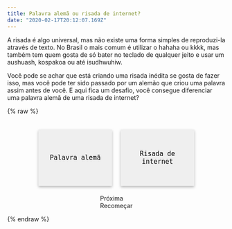 ```yaml
---
title: Palavra alemã ou risada de internet?
date: "2020-02-17T20:12:07.169Z"
---
```


A risada é algo universal, mas não existe uma forma simples de reproduzi-la através de texto. No Brasil o mais comum é utilizar o hahaha ou kkkk, mas também tem quem gosta de só bater no teclado de qualquer jeito e usar um aushuash, kospakoa ou até isudhwuhiw.

Você pode se achar que está criando uma risada inédita se gosta de fazer isso, mas você pode ter sido passado por um alemão que criou uma palavra assim antes de você. E aqui fica um desafio, você consegue diferenciar uma palavra alemã de uma risada de internet?

{% raw %}
<style>
  .word {
    font-size: 20px;
    font-weight: bold;
  }

  .game {
    display: flex;
    flex-direction: column;
    align-items: center;
    justify-content: space-around;
    width: 100%;
  }

  .helper {
    cursor: pointer;
  }

  .options {
    display: flex;
    padding: 10px;
  }

  .option {
    padding: 10px;
    margin: 10px;
    width: 170px;
    height: 130px;
    border: none;
    border-radius: 20;
    box-shadow: 0 3px 6px rgba(0,0,0,.275);
    cursor: pointer;
    font-family: "Menlo", "Meslo LG", monospace;
    font-size: 15px;
    outline: none;
  }

  .option:hover {
    box-shadow: 0 10px 13px rgba(0,0,0,.275);
  }

  .isRight {
    background-color: #4caf50;
  }

  .isWrong {
    background-color: #f44336;
    color: white;
  }

  .end {
    display: flex;
    flex-direction: column;
    align-items: center;
  }
</style>

<div class="game">
  <div id="word" class="word"></div>
  <div id="translation" class="translation"></div>
  <div class="options">
    <button id="isGerman" class="option" onclick="isGermanWord()">Palavra alemã</button>
    <button id="isLaugh" class="option" onclick="isInternetLaugh()">Risada de internet</button>
  </div>
  <div class="helpers">
    <a id="next" class="helper" onclick="nextWord()">Próxima</a>
    <div id="end" class="end">
      <div id="pontuacao"></div>
      <a id="restart" class="helper" onclick="runGame()">Recomeçar</a>
    </div>
  </div>
</div>

<script>
  const words = [
    { word: 'Haushahn', translation: 'Galo de casa' },
    { word: 'Schwesterchen', translation: 'Irmãzinha' },
    { word: 'Ahausen', translation: 'Cidade alemã' },
    { word: 'schauen', translation: 'ver' },
    { word: 'nennenden', translation: 'chamando' },
    { word: 'irritierter', translation: 'desconcertado' },
    { word: 'Herrenrennen', translation: 'corrida de homens' },
    { word: 'hochschoss', translation: 'tiro alto' },
    { word: 'Ostseestaates', translation: 'estados do mar báltico' },
    { word: 'Niereninneren', translation: 'dentro do rim' },
    { word: 'asbestbelastetes', translation: 'contaminado com amianto' },
    { word: 'erstregistrierte', translation: 'primeiro registrado' },
    { word: 'sinnentstellten', translation: 'distorcido' },
    { word: 'Gesetzestextes', translation: 'texto legal (lei)' },
    { word: 'Haushalt', translation: 'orçamento' },
    { word: 'hauahus' },
    { word: 'schweshstrece' },
    { word: 'husahuan' },
    { word: 'schuanauch' },
    { word: 'schoscohs' },
    { word: 'seitnniesenit' },
    { word: 'lisetnielsn' },
    { word: 'itreetrirt' },
    { word: 'erstrttrseni' },
    { word: 'astblesltbsalb' },
    { word: 'uhsauhsha' },
    { word: 'nhsuanhahn' },
    { word: 'rehnrerhnhen' },
    { word: 'oeastetsaost' },
    { word: 'gestzesteges' },
  ];

  function randomUpTo(limit) {
    return Math.round(Math.random() * limit);
  }

  function runGame() {
    window.gameWords = [...words];
    window.score = 0;
    changeHelpersVisibiliy();
    nextWord();
  }

  function nextWord() {
    removeSelected();
    if (gameWords.length) {
      const wordIndex = randomUpTo(gameWords.length - 1);
      const word = gameWords.splice(wordIndex, 1)[0];
      window.currentWord = word;
      document.getElementById('word').innerText = word.word.toLowerCase();
    }
  }

  function removeSelected() {
    const rightButtons = document.getElementsByClassName('isRight');
    if (rightButtons.length) {
      rightButtons[0].classList.remove('isRight');
    }

    const wrongButtons = document.getElementsByClassName('isWrong');
    if (wrongButtons.length) {
      wrongButtons[0].classList.remove('isWrong');
    }

    document.getElementById('translation').innerText = '';
  }

  function isGermanWord() {
    if (window.currentWord) {
      const button = document.getElementById('isGerman');
      if (window.currentWord.translation) {
        setRight(button);
        document.getElementById('word').innerText = window.currentWord.word;
        document.getElementById('translation').innerText = `Tradução: ${window.currentWord.translation}`;
        window.score++;
      } else {
        setWrong(button);
      }

      window.currentWord = undefined;
      changeHelpersVisibiliy();
    }
  }

  function isInternetLaugh() {
    if (window.currentWord) {
      const button = document.getElementById('isLaugh');
      if (!window.currentWord.translation) {
        setRight(button);
        window.score++;
      } else {
        setWrong(button);
        document.getElementById('translation').innerText = `Tradução: ${window.currentWord.translation}`;
      }

      window.currentWord = undefined;
      changeHelpersVisibiliy();
    }
  }

  function setRight(button) {
    button.classList.add('isRight');
  }

  function setWrong(button) {
    button.classList.add('isWrong');
  }

  function changeHelpersVisibiliy() {
    if (window.gameWords.length) {
      document.getElementById('next').style.display = 'initial';
      document.getElementById('pontuacao').innerText = '';
      document.getElementById('end').style.display = 'none';
    } else {
      document.getElementById('next').style.display = 'none';
      document.getElementById('end').style.display = 'flex';
      document.getElementById('pontuacao').innerText = `Acertos: ${window.score}/${words.length}`;
    }
  }

  runGame();
</script>
{% endraw %}
